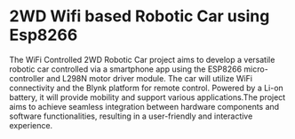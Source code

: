 # 2WD Wifi based Robotic Car using Esp8266
The WiFi Controlled 2WD Robotic Car project aims to develop a versatile robotic car controlled via a smartphone app using the ESP8266 micro-controller and L298N motor driver module. The car will utilize WiFi connectivity and the Blynk platform for remote control. Powered by a Li-on  battery, it will provide mobility and support various applications.The project aims to achieve seamless integration between hardware components and software functionalities, resulting in a user-friendly and interactive experience.
